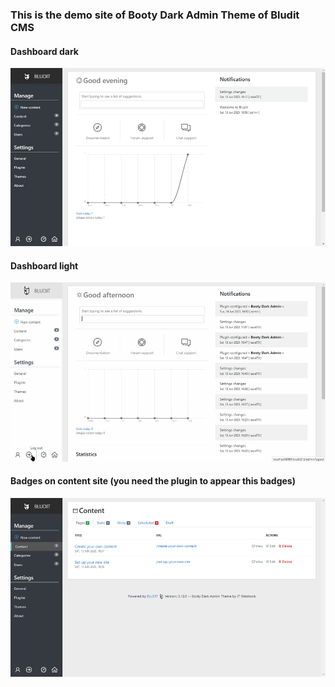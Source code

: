 ### This is the demo site of Booty Dark Admin Theme of Bludit CMS

#### Dashboard dark

![](https://github.com/JTWebTools/booty-dark-admin-theme/blob/master/images/dashboard.png "Dashboard dark")

#### Dashboard light

![Dashboard light](https://github.com/JTWebTools/booty-dark-admin-theme/blob/master/images/dashboard-light.png "Dashboard dark")

#### Badges on content site (you need the plugin to appear this badges)

![Badges on content site](https://github.com/JTWebTools/booty-dark-admin-theme/blob/master/images/content-badges.png "Dashboard dark")
